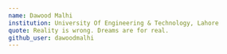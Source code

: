 ```yaml
---
name: Dawood Malhi
institution: University Of Engineering & Technology, Lahore
quote: Reality is wrong. Dreams are for real.
github_user: dawoodmalhi
---
```

